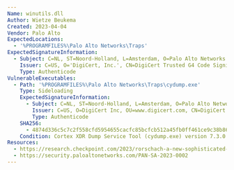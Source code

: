 ```yaml
---
Name: winutils.dll
Author: Wietze Beukema
Created: 2023-04-04
Vendor: Palo Alto
ExpectedLocations:
  - '%PROGRAMFILES%\Palo Alto Networks\Traps'
ExpectedSignatureInformation:
  - Subject: C=NL, ST=Noord-Holland, L=Amsterdam, O=Palo Alto Networks (Netherlands) B.V., OU=Palo Alto Networks, CN=Palo Alto Networks (Netherlands) B.V.
    Issuer: C=US, O='DigiCert, Inc.', CN=DigiCert Trusted G4 Code Signing RSA4096 SHA384 2021 CA1
    Type: Authenticode
VulnerableExecutables:
  - Path: '%PROGRAMFILES%\Palo Alto Networks\Traps\cydump.exe'
    Type: Sideloading
    ExpectedSignatureInformation:
      - Subject: C=NL, ST=Noord-Holland, L=Amsterdam, O=Palo Alto Networks (Netherlands) B.V., CN=Palo Alto Networks (Netherlands) B.V.
        Issuer: C=US, O=DigiCert Inc, OU=www.digicert.com, CN=DigiCert EV Code Signing CA
        Type: Authenticode
    SHA256:
      - 4874d336c5c7c2f558cfd5954655cacfc85bcfcb512a45fb0ff461ce9c38b86d
    Condition: Cortex XDR Dump Service Tool (cydump.exe) version 7.3.0.16740 and before
Resources:
  - https://research.checkpoint.com/2023/rorschach-a-new-sophisticated-and-fast-ransomware/
  - https://security.paloaltonetworks.com/PAN-SA-2023-0002
---
```



